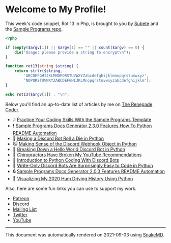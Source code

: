 # Welcome to My Profile!

This week's code snippet, Rot 13 in Php, is brought to you by [Subete](https://subete.therenegadecoder.com/en/latest/) and the [Sample Programs repo](https://sample-programs.therenegadecoder.com/).

```Php
<?php

if (empty($argv[1]) || $argv[1] == "" || count($argv) == 0) {
    die("Usage: please provide a string to encrypt\n");
}

function rot13(string $string) {
    return strtr($string,
        'ABCDEFGHIJKLMNOPQRSTUVWXYZabcdefghijklmnopqrstuvwxyz',
        'NOPQRSTUVWXYZABCDEFGHIJKLMnopqrstuvwxyzabcdefghijklm');
}

echo rot13($argv[1]) . "\n";
```

Below you'll find an up-to-date list of articles by me on [The Renegade Coder](https://therenegadecoder.com).

- :notes: [Practice Your Coding Skills With the Sample Programs Template](https://therenegadecoder.com/meta/practice-your-coding-skills-with-the-sample-programs-template/)
- :exclamation: [Sample Programs Docs Generator 2.3.0 Features How To Python README Automation](https://therenegadecoder.com/meta/sample-programs-docs-generator-2-3-0-features-how-to-python-readme-automation/)
- :milky_way: [Making a Discord Bot Roll a Die in Python](https://therenegadecoder.com/code/making-a-discord-bot-roll-a-die-in-python/)
- :cat: [Making Sense of the Discord Webhook Object in Python](https://therenegadecoder.com/code/making-sense-of-the-discord-webhook-object-in-python/)
- :seedling: [Breaking Down a Hello World Discord Bot in Python](https://therenegadecoder.com/code/breaking-down-a-hello-world-discord-bot-in-python/)
- :door: [Chiropractors Have Broken My YouTube Recommendations](https://therenegadecoder.com/blog/chiropractors-have-broken-my-youtube-recommendations/)
- :tea: [Introduction to Python Coding With Discord Bots](https://therenegadecoder.com/code/introduction-to-python-coding-with-discord-bots/)
- :gem: [Write-Only Discord Bots Are Surprisingly Easy to Code in Python](https://therenegadecoder.com/code/write-only-discord-bots-are-surprisingly-easy-to-code-in-python/)
- :lock: [Sample Programs Docs Generator 2.0.3 Features README Automation](https://therenegadecoder.com/meta/sample-programs-docs-generator-2-0-3-features-readme-automation/)
- :tea: [Visualizing My 2020 Hum Driving History Using Python](https://therenegadecoder.com/code/visualizing-my-2020-hum-driving-history-using-python/)

Also, here are some fun links you can use to support my work.

- [Patreon](https://www.patreon.com/TheRenegadeCoder)
- [Discord](https://discord.gg/Jhmtj7Z)
- [Mailing List](https://newsletter.therenegadecoder.com/)
- [Twitter](https://twitter.com/RenegadeCoder94)
- [YouTube](https://www.youtube.com/channel/UCpyoVwOqYRlSAEUPEn7P9hw)

---

This document was automatically rendered on 2021-09-03 using [SnakeMD](https://snakemd.therenegadecoder.com).
